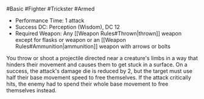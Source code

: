 #Basic #Fighter #Trickster  #Armed
 
- Performance Time: 1 attack
- Success DC: Perception (Wisdom), DC 12
- Required Weapon: Any [[Weapon Rules#Thrown|thrown]] weapon except for flasks or weapon or an [[Weapon Rules#Ammunition|ammunition]] weapon with arrows or bolts
 
You throw or shoot a projectile directed near a creature's limbs in a way that hinders their movement and causes them to get stuck in a surface. On a success, the attack's damage die is reduced by 2, but the target must use half their base movement speed to free themselves. If the attack critically hits, the enemy had to spend their whole base movement to free themselves instead.